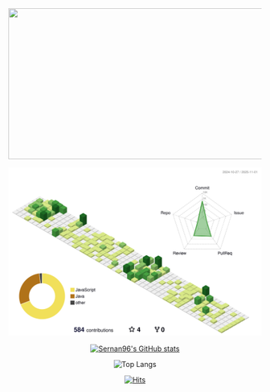 <div align="center">
  <a href="https://github.com/devxb/gitanimals">
<img
  src="https://render.gitanimals.org/farms/sernan96"
  width="600"
  height="300"
/>
</a>
  
  ![](./profile-3d-contrib/profile-green-animate.svg)
  
  [![Sernan96's GitHub stats](https://github-readme-stats.vercel.app/api?username=sernan96&count_private=true&theme=cobalt)](https://github.com/sernan96/github-readme-stats)

  ![Top Langs](https://github-readme-stats.vercel.app/api/top-langs/?username=sernan96&layout=compact&theme=cobalt&card_width=495)

  [![Hits](https://hits.seeyoufarm.com/api/count/incr/badge.svg?url=https%3A%2F%2Fgithub.com%2Fsernan96&count_bg=%23DECBBB&title_bg=%23B89F8B&icon=&icon_color=%23FFFFFF&title=hits&edge_flat=false)](https://hits.seeyoufarm.com)


</div>

